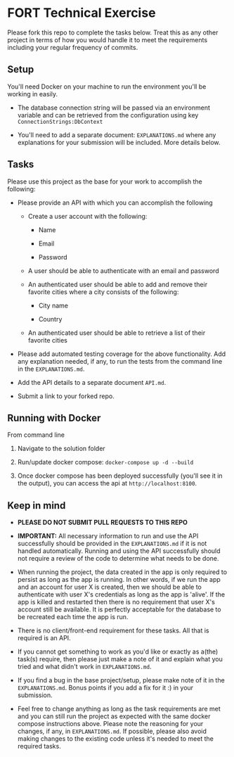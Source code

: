
# FORT Technical Exercise
Please fork this repo to complete the tasks below. Treat this as any other project in terms of how you would handle it to meet the requirements including your regular frequency of commits.

## Setup
You'll need Docker on your machine to run the environment you'll be working in easily.

* The database connection string will be passed via an environment variable and can be retrieved from the configuration using key `ConnectionStrings:DbContext`

* You'll need to add a separate document: `EXPLANATIONS.md` where any explanations for your submission will be included. More details below.

## Tasks
Please use this project as the base for your work to accomplish the following:

* Please provide an API with which you can accomplish the following

    * Create a user account with the following:
    
        * Name
        
        * Email
        
        * Password
        
    * A user should be able to authenticate with an email and password
        
    * An authenticated user should be able to add and remove their favorite cities where a city consists of the following:
    
        * City name
        
        * Country
        
    * An authenticated user should be able to retrieve a list of their favorite cities

* Please add automated testing coverage for the above functionality. Add any explanation needed, if any, to run the tests from the command line in the `EXPLANATIONS.md`.

* Add the API details to a separate document `API.md`.

* Submit a link to your forked repo.


## Running with Docker
From command line

1. Navigate to the solution folder

2. Run/update docker compose: `docker-compose up -d --build`

3. Once docker compose has been deployed successfully (you'll see it in the output), you can access the api at `http://localhost:8100`.

## Keep in mind

* **PLEASE DO NOT SUBMIT PULL REQUESTS TO THIS REPO**

* **IMPORTANT:** All necessary information to run and use the API successfully should be provided in the `EXPLANATIONS.md` if it is not handled automatically. Running and using the API successfully should not require a review of the code to determine what needs to be done.

* When running the project, the data created in the app is only required to persist as long as the app is running. In other words, if we run the app and an account for user X is created, then we should be able to authenticate with user X's credentials as long as the app is 'alive'. If the app is killed and restarted then there is no requirement that user X's account still be available. It is perfectly acceptable for the database to be recreated each time the app is run.

* There is no client/front-end requirement for these tasks. All that is required is an API.

* If you cannot get something to work as you'd like or exactly as a(the) task(s) require, then please just make a note of it and explain what you tried and what didn't work in `EXPLANATIONS.md`.

* If you find a bug in the base project/setup, please make note of it in the `EXPLANATIONS.md`. Bonus points if you add a fix for it :) in your submission.

* Feel free to change anything as long as the task requirements are met and you can still run the project as expected with the same docker compose instructions above. Please note the reasoning for your changes, if any, in `EXPLANATIONS.md`. If possible, please also avoid making changes to the existing code unless it's needed to meet the required tasks.
